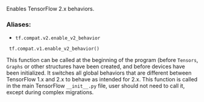 Enables TensorFlow 2.x behaviors.
### Aliases:
- `tf.compat.v2.enable_v2_behavior`

```
 tf.compat.v1.enable_v2_behavior()
```
This function can be called at the beginning of the program (before `Tensors`, `Graphs` or other structures have been created, and before devices have been initialized. It switches all global behaviors that are different between TensorFlow 1.x and 2.x to behave as intended for 2.x.
This function is called in the main TensorFlow `__init__.py` file, user should not need to call it, except during complex migrations.

